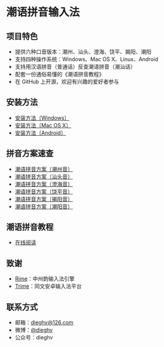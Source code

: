 # 潮语拼音输入法

## 项目特色

- 提供六种口音版本：潮州、汕头、澄海、饶平、揭阳、潮阳
- 支持四种操作系统：Windows、Mac OS X、Linux、Android
- 支持用汉语拼音（普通话）反查潮语拼音（潮汕话）
- 配套一份通俗易懂的《潮语拼音教程》
- 在 GitHub 上开源，欢迎有兴趣的爱好者参与

## 安装方法

- [安装方法〔Windows〕](http://kahaani.github.io/gatian/appendix2/weasel.html)
- [安装方法〔Mac OS X〕](http://kahaani.github.io/gatian/appendix2/squirrel.html)
- [安装方法〔Android〕](http://kahaani.github.io/gatian/appendix2/trime.html)

## 拼音方案速查

- [潮语拼音方案〔潮州音〕](http://kahaani.github.io/gatian/appendix1/dieziu.html)
- [潮语拼音方案〔汕头音〕](http://kahaani.github.io/gatian/appendix1/suantau.html)
- [潮语拼音方案〔澄海音〕](http://kahaani.github.io/gatian/appendix1/tenghai.html)
- [潮语拼音方案〔饶平音〕](http://kahaani.github.io/gatian/appendix1/riaupeng.html)
- [潮语拼音方案〔揭阳音〕](http://kahaani.github.io/gatian/appendix1/gekion.html)
- [潮语拼音方案〔潮阳音〕](http://kahaani.github.io/gatian/appendix1/dioion.html)

## 潮语拼音教程

- [在线阅读](http://kahaani.github.io/gatian)

## 致谢

- [Rime](http://rime.im)：中州韵输入法引擎
- [Trime](https://github.com/osfans/trime)：同文安卓输入法平台

## 联系方式

- 邮箱：dieghv@126.com
- 微博：[@dieghv](http://weibo.com/dieghv)
- 公众号：dieghv
